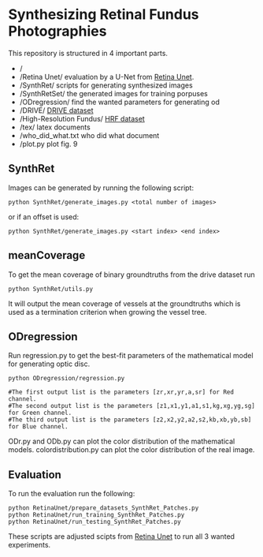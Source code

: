 # Synthesizing Retinal Fundus Photographies

This repository is structured in 4 important parts. 

- /
- /Retina Unet/              evaluation by a U-Net from [Retina Unet](https://github.com/orobix/retina-unet).
- /SynthRet/                 scripts for generating synthesized images
- /SynthRetSet/              the generated images for training porpuses
- /ODregression/             find the wanted parameters for generating od
- /DRIVE/			         [DRIVE dataset](https://www.isi.uu.nl/Research/Databases/DRIVE/)
- /High-Resolution Fundus/   [HRF dataset](https://www5.cs.fau.de/research/data/fundus-images/)
- /tex/                      latex documents
- /who_did_what.txt          who did what document
- /plot.py                   plot fig. 9

## SynthRet

Images can be generated by running the following script:

    python SynthRet/generate_images.py <total number of images>

or if an offset is used:

    python SynthRet/generate_images.py <start index> <end index>
    
    
## meanCoverage
To get the mean coverage of binary groundtruths from the drive dataset run

    python SynthRet/utils.py
    
It will output the mean coverage of vessels at the groundtruths which is used as
a termination criterion when growing the vessel tree.

## ODregression

Run regression.py to get the best-fit parameters of the mathematical model for generating optic disc. 

    python ODregression/regression.py
    
    #The first output list is the parameters [zr,xr,yr,a,sr] for Red channel. 
    #The second output list is the parameters [z1,x1,y1,a1,s1,kg,xg,yg,sg] for Green channel. 
    #The third output list is the parameters [z2,x2,y2,a2,s2,kb,xb,yb,sb] for Blue channel.

ODr.py and ODb.py can plot the color distribution of the mathematical models. colordistribution.py can plot the color distribution of the real image.

## Evaluation

To run the evaluation run the following:

    python RetinaUnet/prepare_datasets_SynthRet_Patches.py
    python RetinaUnet/run_training_SynthRet_Patches.py
    python RetinaUnet/run_testing_SynthRet_Patches.py

These scripts are adjusted scipts from [Retina Unet](https://github.com/orobix/retina-unet) to run all 3 wanted experiments.